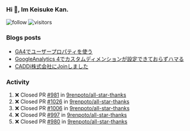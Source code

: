 ### Hi 👋, Im Keisuke Kan.

<!--
**9renpoto/9renpoto** is a ✨ _special_ ✨ repository because its `README.md` (this file) appears on your GitHub profile.

Here are some ideas to get you started:

- 🔭 I’m currently working on ...
- 🌱 I’m currently learning ...
- 👯 I’m looking to collaborate on ...
- 🤔 I’m looking for help with ...
- 💬 Ask me about ...
- 📫 How to reach me: ...
- 😄 Pronouns: ...
- ⚡ Fun fact: ...
-->

![follow](https://img.shields.io/github/followers/9renpoto?label=Follow&style=social)
![visitors](https://komarev.com/ghpvc/?username=9renpoto&label=Profile%20views&color=0e75b6&style=flat)

### Blogs posts

<!-- BLOG-POST-LIST:START -->
- [GA4でユーザープロパティを使う](https://9renpoto.dev/2021/02/21/google-analytics-4-user-properties/)
- [GoogleAnalytics 4でカスタムディメンションが設定できておらずハマる](https://9renpoto.dev/2021/02/13/google-analytics-4/)
- [CADDi株式会社にJoinしました](https://9renpoto.dev/2020/12/05/join/)
<!-- BLOG-POST-LIST:END -->

### Activity

<!--START_SECTION:activity-->
1. ❌ Closed PR [#981](https://github.com/9renpoto/all-star-thanks/pull/981) in [9renpoto/all-star-thanks](https://github.com/9renpoto/all-star-thanks)
2. ❌ Closed PR [#1026](https://github.com/9renpoto/all-star-thanks/pull/1026) in [9renpoto/all-star-thanks](https://github.com/9renpoto/all-star-thanks)
3. ❌ Closed PR [#1006](https://github.com/9renpoto/all-star-thanks/pull/1006) in [9renpoto/all-star-thanks](https://github.com/9renpoto/all-star-thanks)
4. ❌ Closed PR [#997](https://github.com/9renpoto/all-star-thanks/pull/997) in [9renpoto/all-star-thanks](https://github.com/9renpoto/all-star-thanks)
5. ❌ Closed PR [#980](https://github.com/9renpoto/all-star-thanks/pull/980) in [9renpoto/all-star-thanks](https://github.com/9renpoto/all-star-thanks)
<!--END_SECTION:activity-->

<!--START_SECTION:waka-->
<!--END_SECTION:waka-->